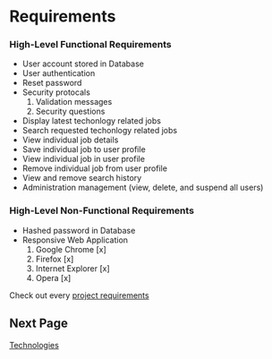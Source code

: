 
# Requirements 

### High-Level Functional Requirements 
-	User account stored in Database
-	User authentication
-	Reset password
-	Security protocals 
    1. Validation messages
    2. Security questions
-	Display latest techonlogy related jobs
-	Search requested techonlogy related jobs 
-	View individual job details
-	Save individual job to user profile
-	View individual job in user profile
-	Remove individual job from user profile
-	View and remove search history
-	Administration management (view, delete, and suspend all users)
### High-Level Non-Functional Requirements
-	Hashed password in Database
- Responsive Web Application
  1. Google Chrome [x]
  2. Firefox [x]
  3. Internet Explorer [x]
  4. Opera [x]
  
Check out every [project requirements](https://github.com/ausstinh/Senior-Captsone-Documentation/blob/main/CST-451%20Project%20Requirements.docx "Project Requirements") 

## Next Page
[Technologies](https://github.com/ausstinh/Project-TechSavvy-/blob/main/Technologies.md "Technologies")
